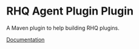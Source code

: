 RHQ Agent Plugin Plugin
===

A Maven plugin to help building RHQ plugins.

[Documentation](http://rhq-project.github.io/rhq-agent-plugin-plugin/)
